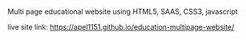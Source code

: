 Multi page educational website using HTML5, SAAS, CSS3, javascript

live site link: https://apel1151.github.io/education-multipage-website/
             
